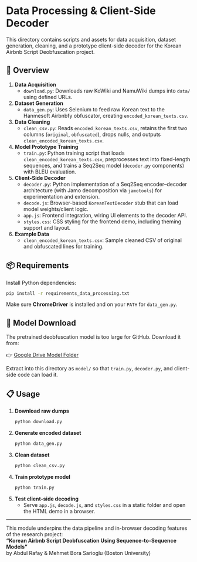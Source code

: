 # Data Processing & Client-Side Decoder

This directory contains scripts and assets for data acquisition, dataset generation, cleaning, and a prototype client-side decoder for the Korean Airbnb Script Deobfuscation project.

## 🚀 Overview

1. **Data Acquisition**  
   - `download.py`: Downloads raw KoWiki and NamuWiki dumps into `data/` using defined URLs.
2. **Dataset Generation**  
   - `data_gen.py`: Uses Selenium to feed raw Korean text to the Hanmesoft Airbnbfy obfuscator, creating `encoded_korean_texts.csv`.
3. **Data Cleaning**  
   - `clean_csv.py`: Reads `encoded_korean_texts.csv`, retains the first two columns (`original`, `obfuscated`), drops nulls, and outputs `clean_encoded_korean_texts.csv`.
4. **Model Prototype Training**  
   - `train.py`: Python training script that loads `clean_encoded_korean_texts.csv`, preprocesses text into fixed-length sequences, and trains a Seq2Seq model (`decoder.py` components) with BLEU evaluation.  
5. **Client-Side Decoder**  
   - `decoder.py`: Python implementation of a Seq2Seq encoder–decoder architecture (with Jamo decomposition via `jamotools`) for experimentation and extension.  
   - `decode.js`: Browser-based `KoreanTextDecoder` stub that can load model weights/client logic.  
   - `app.js`: Frontend integration, wiring UI elements to the decoder API.  
   - `styles.css`: CSS styling for the frontend demo, including theming support and layout.
6. **Example Data**  
   - `clean_encoded_korean_texts.csv`: Sample cleaned CSV of original and obfuscated lines for training.

## 📦 Requirements

Install Python dependencies:

```bash
pip install -r requirements_data_processing.txt
```

Make sure **ChromeDriver** is installed and on your `PATH` for `data_gen.py`.

## 🔗 Model Download

The pretrained deobfuscation model is too large for GitHub. Download it from:

👉 [Google Drive Model Folder](https://drive.google.com/drive/folders/1RznwsSYVs0_l8TLJpN0eBvz4MLjnrLo1?usp=drive_link)

Extract into this directory as `model/` so that `train.py`, `decoder.py`, and client-side code can load it.

## 📋 Usage

1. **Download raw dumps**  
   ```bash
   python download.py
   ```
2. **Generate encoded dataset**  
   ```bash
   python data_gen.py
   ```
3. **Clean dataset**  
   ```bash
   python clean_csv.py
   ```
4. **Train prototype model**  
   ```bash
   python train.py
   ```
5. **Test client-side decoding**  
   - Serve `app.js`, `decode.js`, and `styles.css` in a static folder and open the HTML demo in a browser.

---

This module underpins the data pipeline and in-browser decoding features of the research project:  
**“Korean Airbnb Script Deobfuscation Using Sequence-to-Sequence Models”**  
by Abdul Rafay & Mehmet Bora Sarioglu (Boston University)
